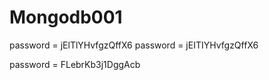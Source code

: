 # Mongodb001

password = jElTlYHvfgzQffX6
password = jEITIYHvfgzQffX6

password = FLebrKb3j1DggAcb

